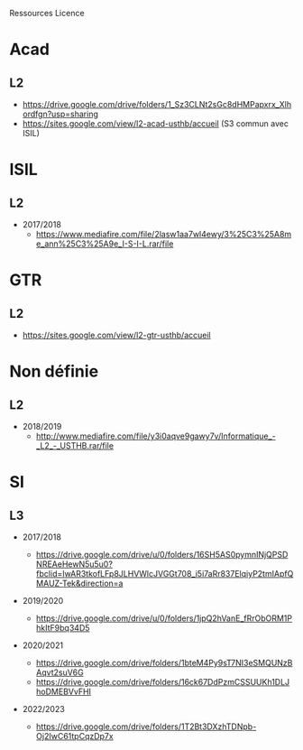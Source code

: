 Ressources Licence

# Acad 

## L2

- https://drive.google.com/drive/folders/1_Sz3CLNt2sGc8dHMPapxrx_Xlhordfgn?usp=sharing
- https://sites.google.com/view/l2-acad-usthb/accueil (S3 commun avec ISIL)


# ISIL

## L2

- 2017/2018
	- https://www.mediafire.com/file/2lasw1aa7wl4ewy/3%25C3%25A8me_ann%25C3%25A9e_I-S-I-L.rar/file

# GTR

## L2

- https://sites.google.com/view/l2-gtr-usthb/accueil 

# Non définie

## L2

- 2018/2019
	- http://www.mediafire.com/file/y3i0aqve9gawy7v/Informatique_-_L2_-_USTHB.rar/file

# SI

## L3

- 2017/2018
    - https://drive.google.com/drive/u/0/folders/16SH5AS0pymnINjQPSDNREAeHewN5u5u0?fbclid=IwAR3tkofLFp8JLHVWlcJVGGt708_i5i7aRr837ElqiyP2tmIApfQMAUZ-Tek&direction=a

- 2019/2020
	- https://drive.google.com/drive/u/0/folders/1jpQ2hVanE_fRrObORM1PhkItF9bq34D5

- 2020/2021
	- https://drive.google.com/drive/folders/1bteM4Py9sT7NI3eSMQUNzBAqvt2suV6G
	- https://drive.google.com/drive/folders/16ck67DdPzmCSSUUKh1DLJhoDMEBVvFHI

- 2022/2023
	- https://drive.google.com/drive/folders/1T2Bt3DXzhTDNpb-Oj2IwC61tpCqzDp7x










